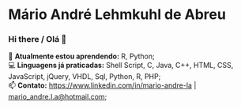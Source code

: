 # Mário André Lehmkuhl de Abreu

### Hi there / Olá 👋

🌱 <b>Atualmente estou aprendendo:</b> R, Python;
<br>
💻 <b>Linguagens já praticadas:</b> Shell Script, C, Java, C++, HTML, CSS, JavaScript, jQuery, VHDL, Sql, Python, R, PHP;
<br>
📫 <b>Contato:</b> https://www.linkedin.com/in/mario-andre-la | mario_andre.l.a@hotmail.com;

<!--
**marioandre01/marioandre01** is a ✨ _special_ ✨ repository because its `README.md` (this file) appears on your GitHub profile.

Here are some ideas to get you started:

- 🔭 I’m currently working on ...
- 🌱 I’m currently learning ...
- 👯 I’m looking to collaborate on ...
- 🤔 I’m looking for help with ...
- 💬 Ask me about ...
- 📫 How to reach me: ...
- 😄 Pronouns: ...
- ⚡ Fun fact: ...
- 🎓
-->
